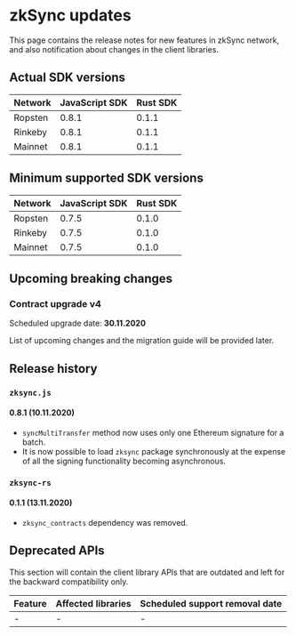 # zkSync updates

This page contains the release notes for new features in zkSync network, and also notification about changes in the
client libraries.

## Actual SDK versions

| Network | JavaScript SDK | Rust SDK |
| ------- | -------------- | -------- |
| Ropsten | 0.8.1          | 0.1.1    |
| Rinkeby | 0.8.1          | 0.1.1    |
| Mainnet | 0.8.1          | 0.1.1    |

## Minimum supported SDK versions

| Network | JavaScript SDK | Rust SDK |
| ------- | -------------- | -------- |
| Ropsten | 0.7.5          | 0.1.0    |
| Rinkeby | 0.7.5          | 0.1.0    |
| Mainnet | 0.7.5          | 0.1.0    |

## Upcoming breaking changes

### Contract upgrade v4

Scheduled upgrade date: **30.11.2020**

List of upcoming changes and the migration guide will be provided later.

## Release history

### `zksync.js`

#### 0.8.1 (10.11.2020)

- `syncMultiTransfer` method now uses only one Ethereum signature for a batch.
- It is now possible to load `zksync` package synchronously at the expense of all the signing functionality becoming asynchronous.

### `zksync-rs`

#### 0.1.1 (13.11.2020)

- `zksync_contracts` dependency was removed.

## Deprecated APIs

This section will contain the client library APIs that are outdated and left for the backward compatibility only.

| Feature | Affected libraries | Scheduled support removal date |
| ------- | ------------------ | ------------------------------ |
| -       | -                  | -                              |
